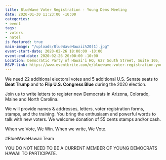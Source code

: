 ```yaml
---
title: BlueWave Voter Registration - Young Dems Meeting
date: 2020-01-30 11:23:00 -10:00
categories:
- event
tags:
- voters
- natel
is featured: true
main-image: "/uploads/BlueWaveHawaii%20(1).jpg"
event-start-date: 2020-02-26 18:00:00 -10:00
event-end-date: 2020-02-26 20:00:00 -10:00
Location: Democratic Party of Hawai'i HQ, 627 South Street, Suite 105, Honolulu
RSVP-link: https://www.eventbrite.com/e/bluewave-voter-registration-young-dems-meeting-tickets-88419297499?
---
```


We need 22 additional electoral votes and 5 additional U.S. Senate seats to **Beat Trump** and to **Flip U.S. Congress Blue** during the 2020 election.

Join us to write letters to register new Democrats in Arizona, Colorado, Maine and North Carolina.  

We will provide names & addresses, letters, voter registration forms, stamps, and the training.  You bring the enthusiasm and powerful words to talk with new voters.  We welcome donation of 55 cents stamps and/or cash.

When we Vote, We Win. 
When we write, We Vote.

#BlueWaveHawaii Team

YOU DO NOT NEED TO BE A CURRENT MEMBER OF YOUNG DEMOCRATS HAWAII TO PARTICIPATE.